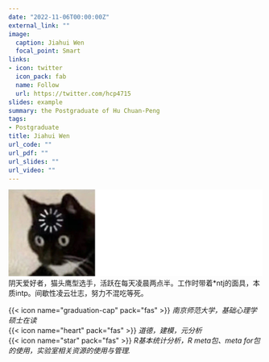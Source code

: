 ```yaml
---
date: "2022-11-06T00:00:00Z"
external_link: ""
image:
  caption: Jiahui Wen
  focal_point: Smart
links:
- icon: twitter
  icon_pack: fab
  name: Follow
  url: https://twitter.com/hcp4715
slides: example
summary: the Postgraduate of Hu Chuan-Peng
tags:
- Postgraduate 
title: Jiahui Wen
url_code: ""
url_pdf: ""
url_slides: ""
url_video: ""
---
```

![](images/wjh1.png)
阴天爱好者，猫头鹰型选手，活跃在每天凌晨两点半。工作时带着*ntj的面具，本质intp。间歇性凌云壮志，努力不混吃等死。

{{< icon name="graduation-cap" pack="fas" >}} _南京师范大学，基础心理学硕士在读_  
{{< icon name="heart" pack="fas" >}} _道德，建模，元分析_  
{{< icon name="star" pack="fas" >}} _R基本统计分析，R meta包、meta for包的使用，实验室相关资源的使用与管理._  
 


